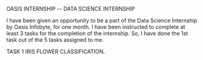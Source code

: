 OASIS INTERNSHIP -- DATA SCIENCE INTERNSHIP

I have been given an opportunity to be a part of the Data Science Internship by Oasis Infobyte, for one month. I have been instructed to complete at least 3 tasks for the completion of the internship. So, I 
have done the 1st task out of the 5 tasks assigned to me. 

TASK 1 IRIS FLOWER CLASSIFICATION.
